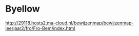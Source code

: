 # Byellow

http://29118.hosts2.ma-cloud.nl/bewijzenmap/bewijzenmap-leerjaar2/fro/Fro-Bem/index.html
